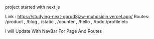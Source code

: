 project started with next js 

Link : https://studying-next-gbrud8jzw-muhdsidin.vercel.app/
Routes: /product , /blog , /static , /counter , /hello , /todo /profile etc

i will Update With NavBar For Page And Routes
